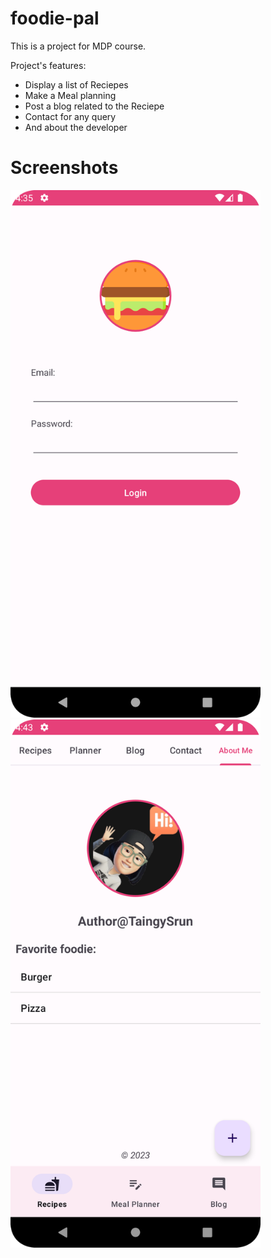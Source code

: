 # foodie-pal

This is a project for MDP course.

Project's features:
- Display a list of Reciepes
- Make a Meal planning
- Post a blog related to the Reciepe
- Contact for any query
- And about the developer

# Screenshots

<img width="400" src="https://github.com/taingy-srun/foodie-pal/blob/main/app/screenshots/login.png">

<img width="400" src="https://github.com/taingy-srun/foodie-pal/blob/main/app/screenshots/about_me.png">
